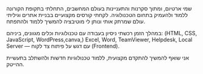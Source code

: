 ### 

שמי ארטיום, ומתוך סקרנות והתעניינות בעולם המחשבים, התחלתי בתקופת הקורונה ללמוד ולהעמיק בתחום הטכנולוגיה. לקחתי קורסים מקצועיים בבניית אתרים וגיליתי עולם שמרתק אותי ונותן לי מוטיבציה להמשיך ללמוד ולהתפתח.

במהלך הזמן רכשתי ניסיון בעבודה עם טכנולוגיות וכלים מגוונים, ביניהם:
(HTML, CSS, JavaScript, WordPress,canva,) Excel, Word, TeamViewer, Helpdesk, Local Server — עם דגש על פיתוח צד לקוח (Frontend).

אני שואף להמשיך להתקדם מקצועית, ללמוד טכנולוגיות חדשות ולהשתלב בתעשיית ההייטק.

<!--
**Artem7732/artem7732** is a ✨ _special_ ✨ repository because its `README.md` (this file) appears on your GitHub profile.

Here are some ideas to get you started:

- 🔭 I’m currently working on ...
- 🌱 I’m currently learning ...
- 👯 I’m looking to collaborate on ...
- 🤔 I’m looking for help with ...
- 💬 Ask me about ...
- 📫 How to reach me: ...
- 😄 Pronouns: ...
- ⚡ Fun fact: ...
-->
